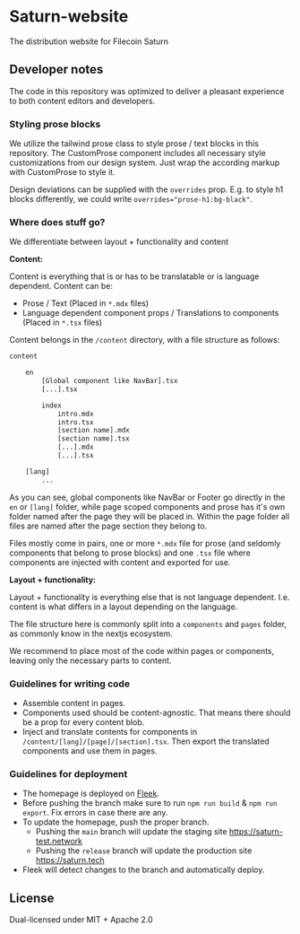 # Saturn-website

The distribution website for Filecoin Saturn

## Developer notes

The code in this repository was optimized to deliver a pleasant experience to both content editors and developers.

### Styling prose blocks

We utilize the tailwind prose class to style prose / text blocks in this repository.
The CustomProse component includes all necessary style customizations from our design system.
Just wrap the according markup with CustomProse to style it.

Design deviations can be supplied with the `overrides` prop. E.g. to style h1 blocks differently, we could write `overrides="prose-h1:bg-black"`.

### Where does stuff go?

We differentiate between layout + functionality and content

**Content:**

Content is everything that is or has to be translatable or is language dependent. Content can be:

- Prose / Text (Placed in `*.mdx` files)
- Language dependent component props / Translations to components (Placed in `*.tsx` files)

Content belongs in the `/content` directory, with a file structure as follows:

```txt
content

    en
        [Global component like NavBar].tsx
        [...].tsx

        index
            intro.mdx
            intro.tsx
            [section name].mdx
            [section name].tsx
            [...].mdx
            [...].tsx

    [lang]
        ...
```

As you can see, global components like NavBar or Footer go directly in the `en` or `[lang]` folder, while page scoped components and prose has it's own folder named after the page they will be placed in. Within the page folder all files are named after the page section they belong to.

Files mostly come in pairs, one or more `*.mdx` file for prose (and seldomly components that belong to prose blocks) and one `.tsx` file where components are injected with content and exported for use.

**Layout + functionality:**

Layout + functionality is everything else that is not language dependent. I.e. content is what differs in a layout depending on the language.

The file structure here is commonly split into a `components` and `pages` folder, as commonly know in the nextjs ecosystem.

We recommend to place most of the code within pages or components, leaving only the necessary parts to content.

### Guidelines for writing code

- Assemble content in pages.
- Components used should be content-agnostic. That means there should be a prop for every content blob.
- Inject and translate contents for components in `/content/[lang]/[page]/[section].tsx`. Then export the translated components and use them in pages.

### Guidelines for deployment

- The homepage is deployed on [Fleek](https://fleek.co/).
- Before pushing the branch make sure to run `npm run build` & `npm run export`. Fix errors in case there are any.
- To update the homepage, push the proper branch.
  - Pushing the `main` branch will update the staging site <https://saturn-test.network>
  - Pushing the `release` branch will update the production site <https://saturn.tech>
- Fleek will detect changes to the branch and automatically deploy.

## License

Dual-licensed under MIT + Apache 2.0
